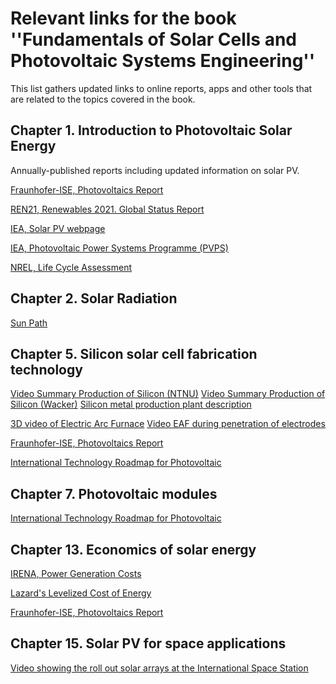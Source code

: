 # Relevant links for the book ''Fundamentals of Solar Cells and Photovoltaic Systems Engineering''

This list gathers updated links to online reports, apps and other tools that are related to the topics covered in the book. 

## Chapter 1. Introduction to Photovoltaic Solar Energy ##

Annually-published reports including updated information on solar PV.

[Fraunhofer-ISE, Photovoltaics Report](https://www.ise.fraunhofer.de/de/veroeffentlichungen/studien/photovoltaics-report.html)

[REN21,  Renewables 2021. Global Status Report](https://www.ren21.net/reports/global-status-report/)

[IEA, Solar PV webpage](https://www.iea.org/reports/solar-pv)

[IEA, Photovoltaic Power Systems Programme (PVPS)](https://iea-pvps.org/snapshot-reports/snapshot-2021)

[NREL, Life Cycle Assessment](https://www.nrel.gov/analysis/life-cycle-assessment.html)


## Chapter 2. Solar Radiation ##

[Sun Path](http://andrewmarsh.com/apps/staging/sunpath3d.html)


## Chapter 5. Silicon solar cell fabrication technology ##

[Video Summary Production of Silicon (NTNU)](https://www.youtube.com/watch?v=D1ALNg3z2gk)
[Video Summary Production of Silicon (Wacker)](https://www.youtube.com/watch?v=YxiNp7oQtuA)
[Silicon metal production plant description](https://www.youtube.com/watch?v=uCAxklI9yCA)

[3D video of Electric Arc Furnace](https://www.youtube.com/watch?v=NexTpizHOj8)
[Video EAF during penetration of electrodes](https://www.youtube.com/watch?v=NBicwBvQEC0)

[Fraunhofer-ISE, Photovoltaics Report](https://www.ise.fraunhofer.de/de/veroeffentlichungen/studien/photovoltaics-report.html)

[International Technology Roadmap for Photovoltaic](https://itrpv.vdma.org/en/)

## Chapter 7. Photovoltaic modules ##

[International Technology Roadmap for Photovoltaic](https://itrpv.vdma.org/en/)


## Chapter 13.  Economics of solar energy ##

[IRENA,  Power Generation Costs](https://www.irena.org/costs/Power-Generation-Costs)

[Lazard's Levelized Cost of Energy](https://www.lazard.com/perspective/levelized-cost-of-energy-levelized-cost-of-storage-and-levelized-cost-of-hydrogen/)

[Fraunhofer-ISE, Photovoltaics Report](https://www.ise.fraunhofer.de/de/veroeffentlichungen/studien/photovoltaics-report.html)


## Chapter 15.  Solar PV for space applications  ##

[Video showing the roll out solar arrays at the International Space Station](https://twitter.com/Space_Station/status/1406639933796847621)
